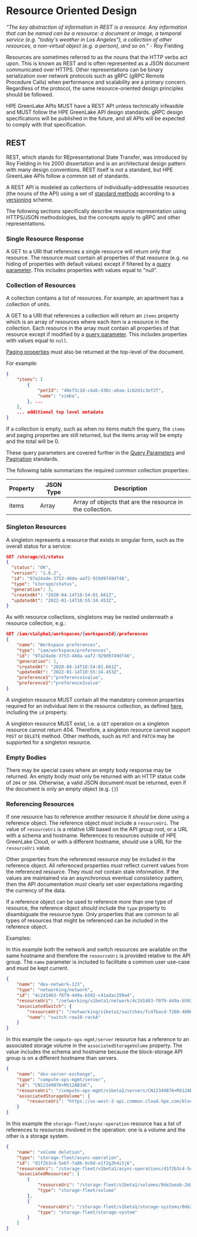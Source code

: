 # Resource Oriented Design

*“The key abstraction of information in REST is a resource. Any information that can be named can be a resource: a document or image, a temporal service (e.g. "today's weather in Los Angeles"), a collection of other resources, a non-virtual object (e.g. a person), and so on."* - Roy Fielding

Resources are sometimes referred to as the nouns that the HTTP verbs act upon. This is known as REST and is often represented as a JSON document communicated over HTTPS. Other representations can be binary serialization over network protocols such as gRPC (gRPC Remote Procedure Calls) when performance and scalability are a primary concern. Regardless of the protocol, the same resource-oriented design principles should be followed.

HPE GreenLake APIs MUST have a REST API unless technically infeasible and MUST follow the HPE GreenLake API design standards. gRPC design specifications will be published in the future, and all APIs will be expected to comply with that specification.

## REST

REST, which stands for REpresentational State Transfer, was introduced by Roy Fielding in his 2000 dissertation and is an architectural design pattern with many design conventions. REST itself is not a standard, but HPE GreenLake APIs follow a common set of standards.

A REST API is modeled as collections of individually-addressable resources (the nouns of the API) using a set of [standard methods](http.md) according to a [versioning](versioning.md) scheme.

The following sections specifically describe resource representation using HTTPS/JSON methodologies, but the concepts apply to gRPC and other representations.

### Single Resource Response

A GET to a URI that references a single resource will return only that resource. The resource must contain all properties of that resource (e.g. no hiding of properties with default values) except if filtered by a [query parameter](query_parameters.md). This includes properties with values equal to "null".

### Collection of Resources

A collection contains a list of resources. For example, an apartment has a collection of units.

A GET to a URI that references a collection will return an `items` property which is an array of resources where each item is a resource in the collection. Each resource in the array must contain all properties of that resource except if modified by a [query parameter](query_parameters.md). This includes properties with values equal to `null`.

[Paging properties](pagination.md) must also be returned at the top-level of the document.

For example:

```json
{
    "items": [
        {
            "petId": "40ef5c1d-c4ab-430c-a6aa-1cb2d1c3ef2f",
            "name": "simba",
        }, ...
    ],
    ... additional top level metadata
}
```

If a collection is empty, such as when no items match the query, the `items` and paging properties are still returned, but the items array will be empty and the total will be 0.

These query parameters are covered further in the [Query Parameters](query_parameters.md) and [Pagination](pagination.md) standards.

The following table summarizes the required common collection properties:

|Property   |JSON Type   | Description                                               |
|-----------|------------|-----------------------------------------------------------|
|items      |Array       | Array of objects that are the resource in the collection. |

### Singleton Resources

A singleton represents a resource that exists in singular form, such as the overall status for a service:

```json
GET /storage/v1/status
{
  "status": "OK",
  "version": "1.0.2",
  "id": "97a24ade-3753-48da-aaf2-929d9749df46",
  "type": "storage/status",
  "generation": 3,
  "createdAt": "2020-04-14T18:54:01.661Z",
  "updatedAt": "2022-01-14T10:55:34.453Z",
}
```

As with resource collections, singletons may be nested underneath a resource collection, e.g.:

```json
GET /iam/v1alpha1/workspaces/{workspaceId}/preferences
{
    "name": "Workspace preferences",
    "type": "iam/workspace/preferences",
    "id": "97a24ade-3753-48da-aaf2-929d9749df46",
    "generation": 1,
    "createdAt": "2020-04-14T18:54:01.661Z",
    "updatedAt": "2022-01-14T10:55:34.453Z",
    "preference1":"preference1value",
    "preference2":"preference2value"
}
```

A singleton resource MUST contain all the mandatory common properties required for an individual item in the resource collection, as defined
[here](./naming.md#common-properties), including the `id` property.

A singleton resource MUST exist, i.e. a `GET` operation on a singleton resource cannot return 404. Therefore, a singleton resource cannot support
`POST` or `DELETE` method. Other methods, such as `PUT` and `PATCH` may be supported for a singleton resource.

### Empty Bodies

There may be special cases where an empty body response may be returned. An empty body must only be
returned with an HTTP status code of `204` or `304`. Otherwise, a valid JSON document must be returned, even if the document is only an empty object (e.g. `{}`)

### Referencing Resources

If one resource has to reference another resource it *should* be done using a reference object. The reference object *must*
include a `resourceUri`. The value of `resourceUri` is a relative URI based on the API group root, or a URL with a schema and
hostname. References to resources outside of HPE GreenLake Cloud, or with a different hostname, *should* use a URL for the
`resourceUri` value.

Other properties from the referenced resource *may* be included in the reference object. All referenced properties *must*
reflect current values from the referenced resource. They *must not* contain stale information. If the values are maintained via
an asynchronous eventual consistency pattern, then the API documentation *must* clearly set user expectations regarding the
currency of the data.

If a reference object can be used to reference more than one type of resource,  the reference object *should* include
the `type` property to disambiguate the resource type. Only properties that are common to all types of resources that might
be referenced can be included in the reference object.

Examples:

In this example both the network and switch resources are available on the same hostname and therefore the `resourceUri` is
provided relative to the API group. The `name` parameter is included to facilitate a common user use-case and *must* be kept
current.

```json
{
    "name": "dev-network-123",
    "type": "networking/network",
    "id": "4c2d1463-f8f9-449a-b592-c41adac199a4",
    "resourceUri": "/networking/v1beta1/network/4c2d1463-f8f9-449a-b592-c41adac199a4",
    "associatedSwitch": {
        "resourceUri": "/networking/v1beta2/switches/fc4fbacd-7260-4086-a15c-620b43bb2de1",
        "name": "switch-row10-rackA"
    }
}
```

In this example the `compute-ops-mgmt/server` resource has a reference to an associated storage volume in the
`associatedStorageVolume` property. The value includes the schema and hostname because the block-storage API group is on a
different hostname than servers.

```json
{
    "name": "dev-server-exchange",
    "type": "compute-ops-mgmt/server",
    "id": "CN12349876+MX12AB34C",
    "resourceUri": "/compute-ops-mgmt/v1beta2/servers/CN12349876+MX12AB34C",
    "associatedStorageVolume": {
        "resourceUri": "https://us-west-2-api.common.cloud.hpe.com/block-storage/v1beta2/volumes/988f2672-284c-4942-a3b4-e3b61bd89f42"
    }
}
```

In this example the `storage-fleet/async-operation` resource has a list of references to resources involved in
the operation: one is a volume and the other is a storage system.

```json
{
    "name": "volume deletion",
    "type": "storage-fleet/async-operation",
    "id": "d1f2b3c4-5e6f-7a8b-9c0d-e1f2g3h4i5j6",
    "resourceUri": "/storage-fleet/v1beta1/async-operations/d1f2b3c4-5e6f-7a8b-9c0d-e1f2g3h4i5j6",
    "associatedResources": [
        {
            "resourceUri": "/storage-fleet/v1beta1/volumes/0de2aeab-2da2-48d9-bdc3-8cb2a331c0e9",
            "type": "storage-fleet/volume"
        },
        {
            "resourceUri": "/storage-fleet/v1beta1/storage-systems/0de2aeab-2da2-48d9-bdc3-8cb2a331c0e9",
            "type": "storage-fleet/storage-system"
        }
    ]
}
```
